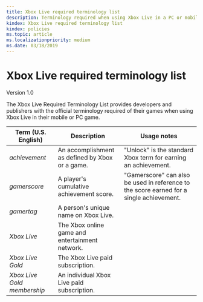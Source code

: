 ```yaml
---
title: Xbox Live required terminology list
description: Terminology required when using Xbox Live in a PC or mobile game.
kindex: Xbox Live required terminology list
kindex: policies
ms.topic: article
ms.localizationpriority: medium
ms.date: 03/18/2019
---
```


# Xbox Live required terminology list

Version 1.0

The Xbox Live Required Terminology List provides developers and publishers with the official terminology required of their games when using Xbox Live in their mobile or PC game.

| Term (U.S. English) | Description | Usage notes |
|---|---|---|
| _achievement_ | An accomplishment as defined by Xbox or a game. | "Unlock" is the standard Xbox term for earning an achievement. |
| _gamerscore_ | A player's cumulative achievement score. | "Gamerscore" can also be used in reference to the score earned for a single achievement. |
| _gamertag_ | A person's unique name on Xbox Live. | |
| _Xbox Live_ | The Xbox online game and entertainment network. | |
| _Xbox Live Gold_ | The Xbox Live paid subscription. | |
| _Xbox Live Gold membership_ | An individual Xbox Live paid subscription. | |
